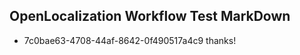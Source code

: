 ## OpenLocalization Workflow Test MarkDown
* 7c0bae63-4708-44af-8642-0f490517a4c9 thanks!

<!--HONumber=Sep16_HO1-->


